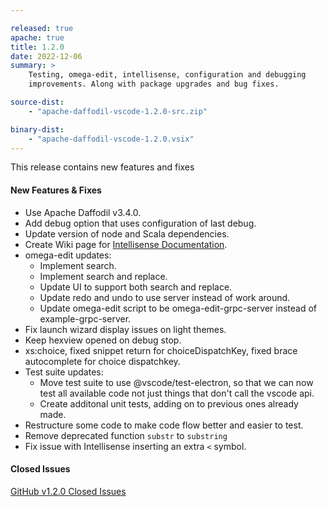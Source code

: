 ```yaml
---

released: true
apache: true
title: 1.2.0
date: 2022-12-06
summary: >
    Testing, omega-edit, intellisense, configuration and debugging
    improvements. Along with package upgrades and bug fixes.

source-dist:
    - "apache-daffodil-vscode-1.2.0-src.zip"

binary-dist:
    - "apache-daffodil-vscode-1.2.0.vsix"
---
```


This release contains new features and fixes

#### New Features & Fixes

* Use Apache Daffodil v3.4.0.
* Add debug option that uses configuration of last debug.
* Update version of node and Scala dependencies.
* Create Wiki page for [Intellisense Documentation](https://github.com/apache/daffodil-vscode/wiki/Apache-Daffodil%E2%84%A2-Extension-for-Visual-Studio-Code#dfdl-schema-authoring-using-code-completion).
* omega-edit updates:
    * Implement search.
    * Implement search and replace.
    * Update UI to support both search and replace.
    * Update redo and undo to use server instead of work around.
    * Update omega-edit script to be omega-edit-grpc-server instead of example-grpc-server.
* Fix launch wizard display issues on light themes.
* Keep hexview opened on debug stop.
* xs:choice, fixed snippet return for choiceDispatchKey, fixed brace autocomplete for choice dispatchkey.
* Test suite updates:
    * Move test suite to use @vscode/test-electron, so that we can now test all available code not just things that don't call the vscode api.
    * Create additonal unit tests, adding on to previous ones already made.
* Restructure some code to make code flow better and easier to test.
* Remove deprecated function `substr` to `substring`
* Fix issue with Intellisense inserting an extra `<` symbol.


#### Closed Issues

[GitHub v1.2.0 Closed Issues](https://github.com/apache/daffodil-vscode/milestone/3?closed=1)
